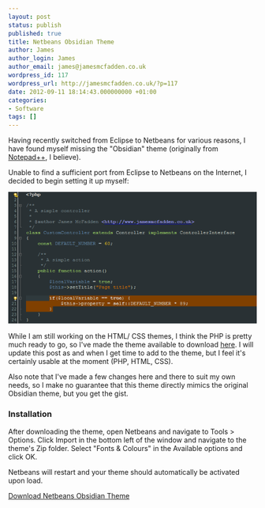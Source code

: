 ```yaml
---
layout: post
status: publish
published: true
title: Netbeans Obsidian Theme
author: James
author_login: James
author_email: james@jamesmcfadden.co.uk
wordpress_id: 117
wordpress_url: http://jamesmcfadden.co.uk/?p=117
date: 2012-09-11 18:14:43.000000000 +01:00
categories:
- Software
tags: []
---
```

Having recently switched from Eclipse to Netbeans for various reasons, I have found myself missing the "Obsidian" theme (originally from [Notepad++](http://notepad-plus-plus.org/), I believe).

Unable to find a sufficient port from Eclipse to Netbeans on the Internet, I decided to begin setting it up myself:

![Netbeans Obsidian Theme](/images/netbeans-obsidian-theme.png "Netbeans Obsidian Theme")

While I am still working on the HTML/ CSS themes, I think the PHP is pretty much ready to go, so I've made the theme available to download [here](/downloads/netbeans-obsidian-theme.zip). I will update this post as and when I get time to add to the theme, but I feel it's certainly usable at the moment (PHP, HTML, CSS).

Also note that I've made a few changes here and there to suit my own needs, so I make no guarantee that this theme directly mimics the original Obsidian theme, but you get the gist.

### Installation

After downloading the theme, open Netbeans and navigate to Tools > Options. Click Import in the bottom left of the window and navigate to the theme's Zip folder. Select "Fonts &amp; Colours" in the Available options and click OK.

Netbeans will restart and your theme should automatically be activated upon load.

[Download Netbeans Obsidian Theme](/downloads/netbeans-obsidian-theme.zip)

